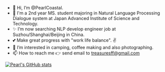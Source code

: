 - 👋 Hi, I’m @PearlCoastal.
- 🌱 I'm a 2nd year MS. student majoring in Natural Language Processing Dialogue system at Japan Advanced Institute of Science and Technology.
- ✨ I’m now searching NLP develop engineer job at Suzhou/Shanghai/Beijing in China.
- :two_hearts: Make great progress with "work life balance". ✌️
- 👀 I’m interested in camping, coffee making and also photographing.
- 📫 How to reach me 👉 send email to treasuresff@gmail.com

<!---
PearlCoastal/PearlCoastal is a ✨ special ✨ repository because its `README.md` (this file) appears on your GitHub profile.
You can click the Preview link to take a look at your changes.
--->

[![Pearl's GitHub stats](https://github-readme-stats.vercel.app/apiPearlCoastal)](https://github.com/anuraghazra/github-readme-stats)

